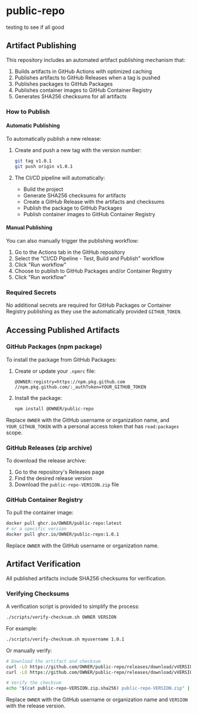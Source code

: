 # public-repo
testing to see if all good 

## Artifact Publishing

This repository includes an automated artifact publishing mechanism that:

1. Builds artifacts in GitHub Actions with optimized caching
2. Publishes artifacts to GitHub Releases when a tag is pushed
3. Publishes packages to GitHub Packages
4. Publishes container images to GitHub Container Registry
5. Generates SHA256 checksums for all artifacts

### How to Publish

#### Automatic Publishing

To automatically publish a new release:

1. Create and push a new tag with the version number:
   ```bash
   git tag v1.0.1
   git push origin v1.0.1
   ```

2. The CI/CD pipeline will automatically:
   - Build the project
   - Generate SHA256 checksums for artifacts
   - Create a GitHub Release with the artifacts and checksums
   - Publish the package to GitHub Packages
   - Publish container images to GitHub Container Registry

#### Manual Publishing

You can also manually trigger the publishing workflow:

1. Go to the Actions tab in the GitHub repository
2. Select the "CI/CD Pipeline - Test, Build and Publish" workflow
3. Click "Run workflow"
4. Choose to publish to GitHub Packages and/or Container Registry
5. Click "Run workflow"

### Required Secrets

No additional secrets are required for GitHub Packages or Container Registry publishing as they use the automatically provided `GITHUB_TOKEN`.

## Accessing Published Artifacts

### GitHub Packages (npm package)

To install the package from GitHub Packages:

1. Create or update your `.npmrc` file:
   ```
   @OWNER:registry=https://npm.pkg.github.com
   //npm.pkg.github.com/:_authToken=YOUR_GITHUB_TOKEN
   ```

2. Install the package:
   ```bash
   npm install @OWNER/public-repo
   ```

Replace `OWNER` with the GitHub username or organization name, and `YOUR_GITHUB_TOKEN` with a personal access token that has `read:packages` scope.

### GitHub Releases (zip archive)

To download the release archive:

1. Go to the repository's Releases page
2. Find the desired release version
3. Download the `public-repo-VERSION.zip` file

### GitHub Container Registry

To pull the container image:

```bash
docker pull ghcr.io/OWNER/public-repo:latest
# or a specific version
docker pull ghcr.io/OWNER/public-repo:1.0.1
```

Replace `OWNER` with the GitHub username or organization name.

## Artifact Verification

All published artifacts include SHA256 checksums for verification.

### Verifying Checksums

A verification script is provided to simplify the process:

```bash
./scripts/verify-checksum.sh OWNER VERSION
```

For example:
```bash
./scripts/verify-checksum.sh myusername 1.0.1
```

Or manually verify:

```bash
# Download the artifact and checksum
curl -LO https://github.com/OWNER/public-repo/releases/download/vVERSION/public-repo-VERSION.zip
curl -LO https://github.com/OWNER/public-repo/releases/download/vVERSION/public-repo-VERSION.zip.sha256

# Verify the checksum
echo "$(cat public-repo-VERSION.zip.sha256) public-repo-VERSION.zip" | sha256sum --check
```

Replace `OWNER` with the GitHub username or organization name and `VERSION` with the release version.


